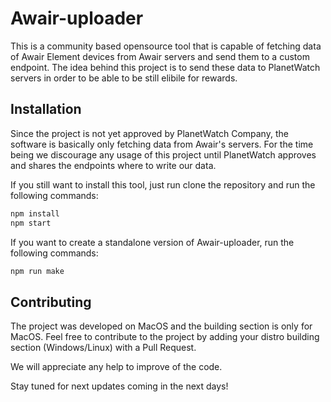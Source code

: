 # Awair-uploader
This is a community based opensource tool that is capable of fetching data of Awair Element devices from Awair servers and send them to a custom endpoint.
The idea behind this project is to send these data to PlanetWatch servers in order to be able to be still elibile for rewards.

## Installation
Since the project is not yet approved by PlanetWatch Company, the software is basically only fetching data from Awair's servers. For the time being we discourage any usage of this project until PlanetWatch approves and shares the endpoints where to write our data.

If you still want to install this tool, just run clone the repository and run the following commands:
```sh
npm install
npm start
```

If you want to create a standalone version of Awair-uploader, run the following commands:
```sh
npm run make
```

## Contributing

The project was developed on MacOS and the building section is only for MacOS. Feel free to contribute to the project by adding your distro building section (Windows/Linux) with a Pull Request. 

We will appreciate any help to improve of the code.

Stay tuned for next updates coming in the next days!